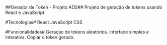 ##Gerador de Token - Projeto ADS##
Projeto de geração de tokens usando React e JavaScript.

#Tecnologias#
React
JavaScript
CSS

#Funcionalidades#
Geração de tokens aleatórios.
Interface simples e interativa.
Copiar o token gerado.
